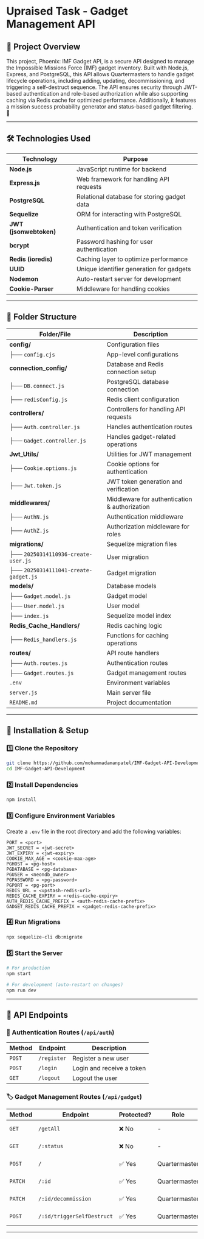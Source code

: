 # Upraised Task - Gadget Management API

## 📌 Project Overview
This project, Phoenix: IMF Gadget API, is a secure API designed to manage the Impossible Missions Force (IMF) gadget inventory. Built with Node.js, Express, and PostgreSQL, this API allows Quartermasters to handle gadget lifecycle operations, including adding, updating, decommissioning, and triggering a self-destruct sequence. The API ensures security through JWT-based authentication and role-based authorization while also supporting caching via Redis cache for optimized performance. Additionally, it features a mission success probability generator and status-based gadget filtering. 🚀

---

## 🛠️ Technologies Used
| Technology    | Purpose |
|--------------|---------|
| **Node.js**  | JavaScript runtime for backend |
| **Express.js** | Web framework for handling API requests |
| **PostgreSQL** | Relational database for storing gadget data |
| **Sequelize** | ORM for interacting with PostgreSQL |
| **JWT (jsonwebtoken)** | Authentication and token verification |
| **bcrypt** | Password hashing for user authentication |
| **Redis (ioredis)** | Caching layer to optimize performance |
| **UUID** | Unique identifier generation for gadgets |
| **Nodemon** | Auto-restart server for development |
| **Cookie-Parser** | Middleware for handling cookies |

---

## 📂 Folder Structure

| Folder/File               | Description |
|---------------------------|-------------|
| **config/**               | Configuration files |
| ├── `config.cjs`          | App-level configurations |
| **connection_config/**     | Database and Redis connection setup |
| ├── `DB.connect.js`       | PostgreSQL database connection |
| ├── `redisConfig.js`      | Redis client configuration |
| **controllers/**          | Controllers for handling API requests |
| ├── `Auth.controller.js`  | Handles authentication routes |
| ├── `Gadget.controller.js` | Handles gadget-related operations |
| **Jwt_Utils/**            | Utilities for JWT management |
| ├── `Cookie.options.js`   | Cookie options for authentication |
| ├── `Jwt.token.js`        | JWT token generation and verification |
| **middlewares/**          | Middleware for authentication & authorization |
| ├── `AuthN.js`            | Authentication middleware |
| ├── `AuthZ.js`            | Authorization middleware for roles |
| **migrations/**           | Sequelize migration files |
| ├── `20250314110936-create-user.js` | User migration |
| ├── `20250314111041-create-gadget.js` | Gadget migration |
| **models/**               | Database models |
| ├── `Gadget.model.js`     | Gadget model |
| ├── `User.model.js`       | User model |
| ├── `index.js`            | Sequelize model index |
| **Redis_Cache_Handlers/** | Redis caching logic |
| ├── `Redis_handlers.js`   | Functions for caching operations |
| **routes/**               | API route handlers |
| ├── `Auth.routes.js`      | Authentication routes |
| ├── `Gadget.routes.js`    | Gadget management routes |
| `.env`                    | Environment variables |
| `server.js`               | Main server file |
| `README.md`               | Project documentation |

---

## 🚀 Installation & Setup

### 1️⃣ Clone the Repository
```sh
git clone https://github.com/mohammadamanpatel/IMF-Gadget-API-Development
cd IMF-Gadget-API-Development
```

### 2️⃣ Install Dependencies
```sh
npm install
```

### 3️⃣ Configure Environment Variables
Create a `.env` file in the root directory and add the following variables:
```env
PORT = <port>
JWT_SECRET = <jwt-secret>
JWT_EXPIRY = <jwt-expiry>
COOKIE_MAX_AGE = <cookie-max-age>
PGHOST = <pg-host>
PGDATABASE = <pg-database>
PGUSER = <neondb_owner>
PGPASSWORD = <pg-password>
PGPORT = <pg-port>
REDIS_URL = <upstash-redis-url>
REDIS_CACHE_EXPIRY = <redis-cache-expiry>
AUTH_REDIS_CACHE_PREFIX = <auth-redis-cache-prefix>
GADGET_REDIS_CACHE_PREFIX = <gadget-redis-cache-prefix>
```

### 4️⃣ Run Migrations
```sh
npx sequelize-cli db:migrate
```

### 5️⃣ Start the Server
```sh
# For production
npm start

# For development (auto-restart on changes)
npm run dev
```

---

## 📌 API Endpoints

### 🔑 Authentication Routes (`/api/auth`)
| Method | Endpoint | Description |
|--------|---------|-------------|
| `POST` | `/register` | Register a new user |
| `POST` | `/login` | Login and receive a token |
| `GET`  | `/logout` | Logout the user |

### 🏷️ Gadget Management Routes (`/api/gadget`)
| Method | Endpoint | Protected? | Role | Description |
|--------|---------|------------|------|-------------|
| `GET`  | `/getAll` | ❌ No | - | Retrieve all gadgets |
| `GET`  | `/:status` | ❌ No | - | Get gadgets by status |
| `POST` | `/` | ✅ Yes | Quartermaster | Add a new gadget |
| `PATCH` | `/:id` | ✅ Yes | Quartermaster | Update gadget details |
| `PATCH` | `/:id/decommission` | ✅ Yes | Quartermaster | Decommission a gadget |
| `POST` | `/:id/triggerSelfDestruct` | ✅ Yes | Quartermaster | Trigger self-destruct |

---
